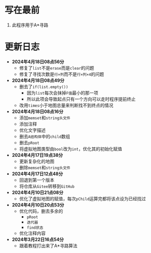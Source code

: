 # 写在最前

1. 此程序用于A*寻路

# 更新日志

- **2024年4月18日08点56分**
    - 修复了```list```不是```erase```而是```clear```的问题
    - 修复了寻找次数是```行×列```而不是```行×列×4```的问题
- **2024年4月18日08点49分**
    - 删去了```if(list.empty())```
        - 因为```list```每次会抹掉```F值```最小的那一项
        - 所以此项会导致起点只有一个方向可以走时程序提前终止
    - 改用```times```小于地图总量来判断找不到终点的情况
- **2024年4月18日08点16分**
    - 添加```memset```和```string头文件```
    - 添加注释
    - 优化文字描述
    - 删去```A结构体```中的```child```数组
    - 删去```pRoot```
    - 将虚拟地图类型由```bool```改为```int```，优化其的初始化赋值
- **2024年4月17日19点38分**
    - 更新复杂化的地图
    - 删除```memset```和```string头文件```
- **2024年4月17日12点48分**
    - 回退到第一个版本
    - 将仓库从```Gitee```转移到```GitHub```
- **2024年4月10日21点08分**
    - 优化了虚拟地图的赋值，每次```pChild```运算完都将该点设为已经找过
- **2024年4月10日20点53分**
    - 优化代码，删去多余的
        - ```pRoot```
        - ```迭代器```
        - ```find状态```
    - 优化注释内容
- **2024年3月22日16点54分**
    - 跟着教程打出来了A*寻路算法
